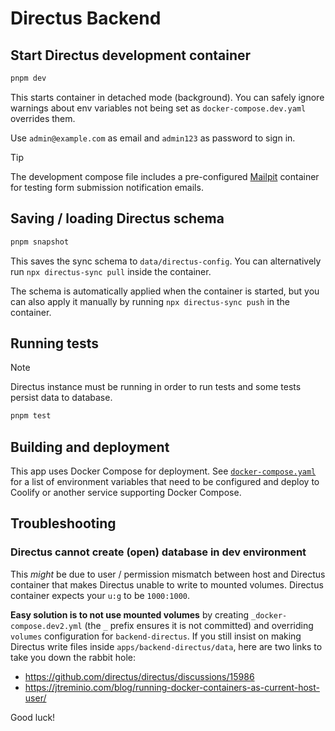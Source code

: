 # Directus Backend

## Start Directus development container

```sh
pnpm dev
```

This starts container in detached mode (background). You can safely ignore
warnings about env variables not being set as `docker-compose.dev.yaml`
overrides them.

Use `admin@example.com` as email and `admin123` as password to sign in.

> [!TIP]
>
> The development compose file includes a pre-configured
> [Mailpit](https://mailpit.axllent.org/) container for testing form submission
> notification emails.

## Saving / loading Directus schema

```sh
pnpm snapshot
```

This saves the sync schema to `data/directus-config`. You can alternatively run
`npx directus-sync pull` inside the container.

The schema is automatically applied when the container is started, but you can
also apply it manually by running `npx directus-sync push` in the container.

## Running tests

> [!NOTE]
>
> Directus instance must be running in order to run tests and some tests persist
> data to database.

```sh
pnpm test
```

## Building and deployment

This app uses Docker Compose for deployment. See
[`docker-compose.yaml`](docker-compose.yaml) for a list of environment variables
that need to be configured and deploy to Coolify or another service supporting
Docker Compose.

## Troubleshooting

### Directus cannot create (open) database in dev environment

This _might_ be due to user / permission mismatch between host and Directus
container that makes Directus unable to write to mounted volumes. Directus
container expects your `u:g` to be `1000:1000`.

**Easy solution is to not use mounted volumes** by creating
`_docker-compose.dev2.yml` (the `_` prefix ensures it is not committed) and
overriding `volumes` configuration for `backend-directus`. If you still insist
on making Directus write files inside `apps/backend-directus/data`, here are
two links to take you down the rabbit hole:

- https://github.com/directus/directus/discussions/15986
- https://jtreminio.com/blog/running-docker-containers-as-current-host-user/

Good luck!
